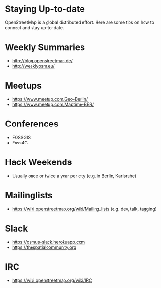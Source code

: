 # Staying Up-to-date

OpenStreetMap is a global distributed effort.
Here are some tips on how to connect and stay up-to-date.


# Weekly Summaries

- http://blog.openstreetmap.de/
- http://weeklyosm.eu/


# Meetups

- https://www.meetup.com/Geo-Berlin/
- https://www.meetup.com/Maptime-BER/


# Conferences

- FOSSGIS
- Foss4G


# Hack Weekends

- Usually once or twice a year per city (e.g. in Berlin, Karlsruhe)


# Mailinglists

- https://wiki.openstreetmap.org/wiki/Mailing_lists (e.g. dev, talk, tagging)


# Slack

- https://osmus-slack.herokuapp.com
- https://thespatialcommunity.org


# IRC

- https://wiki.openstreetmap.org/wiki/IRC
